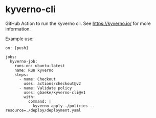 # kyverno-cli

GitHub Action to run the kyverno cli. See https://kyverno.io/ for more information.

Example use:

```
on: [push]

jobs:
  kyverno-job:
    runs-on: ubuntu-latest
    name: Run kyverno
    steps:
      - name: Checkout
        uses: actions/checkout@v2
      - name: Validate policy
        uses: gbaeke/kyverno-cli@v1
        with:
          command: |
            kyverno apply ./policies --resource=./deploy/deployment.yaml
```